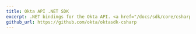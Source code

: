 ```yaml
---
title: Okta API .NET SDK
excerpt: .NET bindings for the Okta API. <a href="/docs/sdk/core/csharp_api_sdk/html/6af60b57-62fa-477c-a899-e2f21286c53d.htm/">Get started now</a>.
github_url: https://github.com/okta/oktasdk-csharp
---
```

